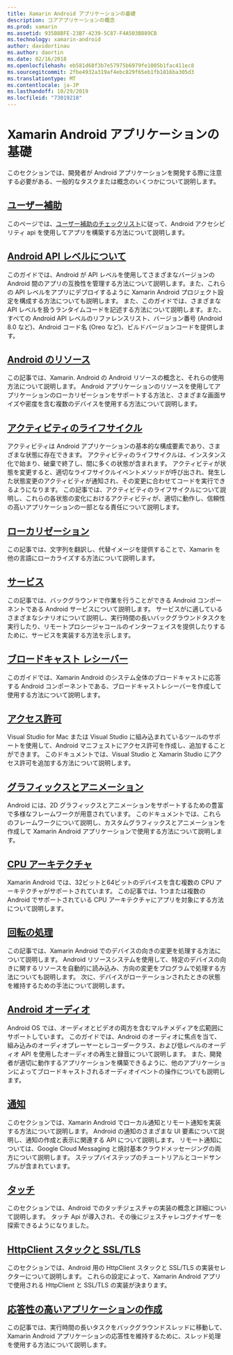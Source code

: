 ```yaml
---
title: Xamarin Android アプリケーションの基礎
description: コアアプリケーションの概念
ms.prod: xamarin
ms.assetid: 935B8BFE-23B7-4239-5C87-F4A503B889CB
ms.technology: xamarin-android
author: davidortinau
ms.author: daortin
ms.date: 02/16/2018
ms.openlocfilehash: eb581d68f3b7e57975b6979fe1005b1fac411ec8
ms.sourcegitcommit: 2fbe4932a319af4ebc829f65eb1fb1816ba305d3
ms.translationtype: MT
ms.contentlocale: ja-JP
ms.lasthandoff: 10/29/2019
ms.locfileid: "73019218"
---
```

# <a name="xamarinandroid-application-fundamentals"></a>Xamarin Android アプリケーションの基礎

このセクションでは、開発者が Android アプリケーションを開発する際に注意する必要がある、一般的なタスクまたは概念のいくつかについて説明します。

## <a name="accessibilityandroidapp-fundamentalsaccessibilitymd"></a>[ユーザー補助](~/android/app-fundamentals/accessibility.md)

このページでは、[ユーザー補助のチェックリスト](~/cross-platform/app-fundamentals/accessibility.md)に従って、Android アクセシビリティ api を使用してアプリを構築する方法について説明します。

## <a name="understanding-android-api-levelsandroidapp-fundamentalsandroid-api-levelsmd"></a>[Android API レベルについて](~/android/app-fundamentals/android-api-levels.md)

このガイドでは、Android が API レベルを使用してさまざまなバージョンの Android 間のアプリの互換性を管理する方法について説明します。また、これらの API レベルをアプリにデプロイするように Xamarin Android プロジェクト設定を構成する方法についても説明します。 また、このガイドでは、さまざまな API レベルを扱うランタイムコードを記述する方法について説明します。また、すべての Android API レベルのリファレンスリスト、バージョン番号 (Android 8.0 など)、Android コード名 (Oreo など)、ビルドバージョンコードを提供します。

## <a name="resources-in-androidandroidapp-fundamentalsresources-in-androidindexmd"></a>[Android のリソース](~/android/app-fundamentals/resources-in-android/index.md)

この記事では、Xamarin. Android の Android リソースの概念と、それらの使用方法について説明します。 Android アプリケーションのリソースを使用してアプリケーションのローカリゼーションをサポートする方法と、さまざまな画面サイズや密度を含む複数のデバイスを使用する方法について説明します。

## <a name="activity-lifecycleandroidapp-fundamentalsactivity-lifecycleindexmd"></a>[アクティビティのライフサイクル](~/android/app-fundamentals/activity-lifecycle/index.md)

アクティビティは Android アプリケーションの基本的な構成要素であり、さまざまな状態に存在できます。 アクティビティのライフサイクルは、インスタンス化で始まり、破棄で終了し、間に多くの状態が含まれます。 アクティビティが状態を変更すると、適切なライフサイクルイベントメソッドが呼び出され、発生した状態変更のアクティビティが通知され、その変更に合わせてコードを実行できるようになります。 この記事では、アクティビティのライフサイクルについて説明し、これらの各状態の変化におけるアクティビティが、適切に動作し、信頼性の高いアプリケーションの一部となる責任について説明します。

## <a name="localizationandroidapp-fundamentalslocalizationmd"></a>[ローカリゼーション](~/android/app-fundamentals/localization.md)

この記事では、文字列を翻訳し、代替イメージを提供することで、Xamarin を他の言語にローカライズする方法について説明します。

## <a name="servicesandroidapp-fundamentalsservicesindexmd"></a>[サービス](~/android/app-fundamentals/services/index.md)

この記事では、バックグラウンドで作業を行うことができる Android コンポーネントである Android サービスについて説明します。 サービスがに適しているさまざまなシナリオについて説明し、実行時間の長いバックグラウンドタスクを実行したり、リモートプロシージャコールのインターフェイスを提供したりするために、サービスを実装する方法を示します。

## <a name="broadcast-receiversandroidapp-fundamentalsbroadcast-receiversmd"></a>[ブロードキャスト レシーバー](~/android/app-fundamentals/broadcast-receivers.md)

このガイドでは、Xamarin Android のシステム全体のブロードキャストに応答する Android コンポーネントである、ブロードキャストレシーバーを作成して使用する方法について説明します。

## <a name="permissionsandroidapp-fundamentalspermissionsmd"></a>[アクセス許可](~/android/app-fundamentals/permissions.md)

Visual Studio for Mac または Visual Studio に組み込まれているツールのサポートを使用して、Android マニフェストにアクセス許可を作成し、追加することができます。 このドキュメントでは、Visual Studio と Xamarin Studio にアクセス許可を追加する方法について説明します。

## <a name="graphics-and-animationandroidapp-fundamentalsgraphics-and-animationmd"></a>[グラフィックスとアニメーション](~/android/app-fundamentals/graphics-and-animation.md)

Android には、2D グラフィックスとアニメーションをサポートするための豊富で多様なフレームワークが用意されています。 このドキュメントでは、これらのフレームワークについて説明し、カスタムグラフィックスとアニメーションを作成して Xamarin Android アプリケーションで使用する方法について説明します。

## <a name="cpu-architecturesandroidapp-fundamentalscpu-architecturesmd"></a>[CPU アーキテクチャ](~/android/app-fundamentals/cpu-architectures.md)

Xamarin Android では、32ビットと64ビットのデバイスを含む複数の CPU アーキテクチャがサポートされています。 この記事では、1つまたは複数の Android でサポートされている CPU アーキテクチャにアプリを対象にする方法について説明します。

## <a name="handling-rotationandroidapp-fundamentalshandling-rotationmd"></a>[回転の処理](~/android/app-fundamentals/handling-rotation.md)

この記事では、Xamarin Android でのデバイスの向きの変更を処理する方法について説明します。 Android リソースシステムを使用して、特定のデバイスの向きに関するリソースを自動的に読み込み、方向の変更をプログラムで処理する方法についても説明します。 次に、デバイスがローテーションされたときの状態を維持するための手法について説明します。

## <a name="android-audioandroidapp-fundamentalsandroid-audiomd"></a>[Android オーディオ](~/android/app-fundamentals/android-audio.md)

Android OS では、オーディオとビデオの両方を含むマルチメディアを広範囲にサポートしています。 このガイドでは、Android のオーディオに焦点を当て、組み込みのオーディオプレーヤーとレコーダークラス、および低レベルのオーディオ API を使用したオーディオの再生と録音について説明します。 また、開発者が適切に動作するアプリケーションを構築できるように、他のアプリケーションによってブロードキャストされるオーディオイベントの操作についても説明します。

## <a name="notificationsandroidapp-fundamentalsnotificationsindexmd"></a>[通知](~/android/app-fundamentals/notifications/index.md)

このセクションでは、Xamarin Android でローカル通知とリモート通知を実装する方法について説明します。 Android の通知のさまざまな UI 要素について説明し、通知の作成と表示に関連する API について説明します。 リモート通知については、Google Cloud Messaging と焼討基本クラウドメッセージングの両方について説明します。 ステップバイステップのチュートリアルとコードサンプルが含まれています。

## <a name="touchandroidapp-fundamentalstouchindexmd"></a>[タッチ](~/android/app-fundamentals/touch/index.md)

このセクションでは、Android でのタッチジェスチャの実装の概念と詳細について説明します。 タッチ Api が導入され、その後にジェスチャレコグナイザーを探索できるようになりました。

## <a name="httpclient-stack-and-ssltlsandroidapp-fundamentalshttp-stackmd"></a>[HttpClient スタックと SSL/TLS](~/android/app-fundamentals/http-stack.md)

このセクションでは、Android 用の HttpClient スタックと SSL/TLS の実装セレクターについて説明します。 これらの設定によって、Xamarin Android アプリで使用される HttpClient と SSL/TLS の実装が決まります。

## <a name="writing-responsive-applicationswriting-responsive-appsmd"></a>[応答性の高いアプリケーションの作成](writing-responsive-apps.md)

この記事では、実行時間の長いタスクをバックグラウンドスレッドに移動して、Xamarin Android アプリケーションの応答性を維持するために、スレッド処理を使用する方法について説明します。
